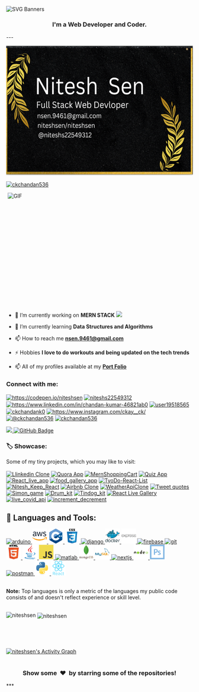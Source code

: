 
![[SVG Banners](https://svg-banners.vercel.app/api?type=typeWriter&text1=Hi%20%F0%9F%91%8B,%20I%27m%20Nitesh&nbsp;Sen,%20welcome%20to%20my%20GitHub%20Profile&height=100&width=1000)](https://github.com/niteshsen/svg-banners)
<h3 align="center">I'm a Web Developer and Coder.</h3>
---
<p align="center">
 <img src="https://github.com/niteshsen/niteshsen/blob/65bb08a57ba22d1967fef79536bd7e2de32e299e/Intro%20Card%20oct.%202022.png" width="1000" height="350" title="Intro Card" alt="Intro Card">
</p>

<p align="left"> <a href="https://github.com/ryo-ma/github-profile-trophy"><img src="https://github-profile-trophy.vercel.app/?username=ckchandan536" alt="ckchandan536" /></a> </p>


<img align="right" alt="GIF" src="https://github.com/abhisheknaiidu/abhisheknaiidu/blob/master/code.gif?raw=true" width="500" height="320" />

- 🔭 I’m currently working on **MERN STACK** <img src="https://media.giphy.com/media/WUlplcMpOCEmTGBtBW/giphy.gif" width="30">

- 🌱 I’m currently learning **Data Structures and Algorithms**

- 📫 How to reach me **nsen.9461@gmail.com**

- ⚡ Hobbies **I love to do workouts and being updated on the tech trends**

- 📫 All of my profiles available at my <a href="https://niteshsen.github.io/portfolionitesh/">**Port Folio**</a>


<h3 align="left">Connect with me:</h3>
<p align="left">
<a href="https://codepen.io/niteshsen" target="blank"><img align="center" src="https://raw.githubusercontent.com/rahuldkjain/github-profile-readme-generator/master/src/images/icons/Social/codepen.svg" alt="https://codepen.io/niteshsen" height="30" width="40" /></a>
<a href="https://twitter.com/@niteshs22549312" target="blank"><img align="center" src="https://raw.githubusercontent.com/rahuldkjain/github-profile-readme-generator/master/src/images/icons/Social/twitter.svg" alt="niteshs22549312" height="30" width="40" /></a>
<a href="https://www.linkedin.com/in/nitesh-sen-34b099192/" target="blank"><img align="center" src="https://raw.githubusercontent.com/rahuldkjain/github-profile-readme-generator/master/src/images/icons/Social/linked-in-alt.svg" alt="https://www.linkedin.com/in/chandan-kumar-46821ab0" height="30" width="40" /></a>
<a href="https://stackoverflow.com/users/20553074/nitesh-sen" target="blank"><img align="center" src="https://raw.githubusercontent.com/rahuldkjain/github-profile-readme-generator/master/src/images/icons/Social/stack-overflow.svg" alt="user19518565" height="30" width="40" /></a>
<a href="https://m.facebook.com/niteshkumar.sen.773?_rdr#_=_" target="blank"><img align="center" src="https://raw.githubusercontent.com/rahuldkjain/github-profile-readme-generator/master/src/images/icons/Social/facebook.svg" alt="ckchandank0" height="30" width="40" /></a>
<a href="https://www.instagram.com/nsen152/" target="blank"><img align="center" src="https://raw.githubusercontent.com/rahuldkjain/github-profile-readme-generator/master/src/images/icons/Social/instagram.svg" alt="https://www.instagram.com/ckay__ck/" height="30" width="40" /></a>
<a href="https://www.hackerrank.com/nsen_9461" target="blank"><img align="center" src="https://raw.githubusercontent.com/rahuldkjain/github-profile-readme-generator/master/src/images/icons/Social/hackerrank.svg" alt="@ckchandan536" height="30" width="40" /></a>
<a href="https://leetcode.com/nitesh_sen123/" target="blank"><img align="center" src="https://raw.githubusercontent.com/rahuldkjain/github-profile-readme-generator/master/src/images/icons/Social/leet-code.svg" alt="ckchandan536" height="30" width="40" /></a>
</p>
<a href="https://github.com/Meghna-DAS/github-profile-views-counter">
    <img src="https://komarev.com/ghpvc/?username=niteshsen">
</a>
<a href="https://github.com/niteshsen?tab=followers"><img src="https://img.shields.io/github/followers/Ckchandan536?label=Followers&style=social" alt="GitHub Badge"></a>


### 🏷️ Showcase:
  Some of my tiny projects, which you may like to visit:
  <br><br>
  [![Llinkedin Clone](https://img.shields.io/badge/8-Linkedin_clone_CSS-2ea44f?style=for-the-badge&color=002499)](https://niteshsen.github.io/Linkdin_clone/)
  [![Quora App](https://img.shields.io/badge/9-quora_App-2ea44f?style=for-the-badge&color=red)](https://gleeful-pudding-d14d34.netlify.app/)
  [![MernShoppingCart](https://img.shields.io/badge/12-Mern_App-2ea44f?style=for-the-badge&color=blue)](https://fabulous-brigadeiros-f6a5ea.netlify.app/)
  [![Quiz App](https://img.shields.io/badge/6-Quiz_App-2ea44f?style=for-the-badge&color=red)](https://niteshsen.github.io/quizApp/)
  [![React_live_app](https://img.shields.io/badge/6-React_live_technical-2ea44f?style=for-the-badge&color=red)](https://reactlive-website.vercel.app/)
  [![food_gallery_app](https://img.shields.io/badge/6-React_food_galler-2ea44f?style=for-the-badge&color=red)](https://timely-sundae-98d110.netlify.app/)
  [![TyoDo-React-List](https://img.shields.io/badge/6-ToDo_React_List-2ea44f?style=for-the-badge&color=red)](https://niteshsen.github.io/ToDo-React-Lsit/)
  [![Nitesh_Keep_React](https://img.shields.io/badge/6-Google_Keep_React-2ea44f?style=for-the-badge&color=red)](https://niteshsen.github.io/NiteshKeep/)
  [![Airbnb Clone](https://img.shields.io/badge/9-Airbnb_Clone_NodeJS-2ea44f?style=for-the-badge&color=F24481)](https://air-bnb-clone-main-niteshsen.vercel.app/)
  [![WeatherApiClone](https://img.shields.io/badge/5-WeatherAPi-2ea44f?style=for-the-badge&color=blue)](https://herokuwebhoisting-production.up.railway.app/)
  [![Tweet quotes](https://img.shields.io/badge/7-Quotes-2ea44f?style=for-the-badge&color=yellow)](https://niteshsen.github.io/Quotes_Random/)
  [![Simon_game](https://img.shields.io/badge/6-SimonGame-2ea44f?style=for-the-badge&color=purple)](https://niteshsen.github.io/siMon_Game/)
  [![Drum_kit](https://img.shields.io/badge/6-drum-kit2ea44f?style=for-the-badge&color=yellow)]( https://niteshsen.github.io/Drum_kit//)
  [![Tindog_kit](https://img.shields.io/badge/6-Tindog-2ea44f?style=for-the-badge&color=orange)](https://niteshsen.github.io/Tindog/)
  [![React Live Gallery](https://img.shields.io/badge/9-React_live_gallery-2ea44f?style=for-the-badge&color=yellow)](https://roaring-swan-f38d41.netlify.app//)
  [![live_covid_api](https://img.shields.io/badge/9-live_covid_api-2ea44f?style=for-the-badge&color=pink)](https://tiny-hummingbird-858cb1.netlify.app/)
  [![increment_decrement](https://img.shields.io/badge/9-icrement_decfrrement-2ea44f?style=for-the-badge&color=blue)](https://reliable-kangaroo-efc20a.netlify.app/) 


## 🚀 Languages and Tools:
<p align="left"> <a href="https://www.arduino.cc/" target="_blank" rel="noreferrer"> <img src="https://cdn.worldvectorlogo.com/logos/arduino-1.svg" alt="arduino" width="40" height="40"/> </a> <a href="https://aws.amazon.com" target="_blank" rel="noreferrer"> <img src="https://raw.githubusercontent.com/devicons/devicon/master/icons/amazonwebservices/amazonwebservices-original-wordmark.svg" alt="aws" width="40" height="40"/> </a> <a href="https://www.w3schools.com/cpp/" target="_blank" rel="noreferrer"> <img src="https://raw.githubusercontent.com/devicons/devicon/master/icons/cplusplus/cplusplus-original.svg" alt="cplusplus" width="40" height="40"/> </a> <a href="https://www.w3schools.com/css/" target="_blank" rel="noreferrer"> <img src="https://raw.githubusercontent.com/devicons/devicon/master/icons/css3/css3-original-wordmark.svg" alt="css3" width="40" height="40"/> </a> <a href="https://www.djangoproject.com/" target="_blank" rel="noreferrer"> <img src="https://cdn.worldvectorlogo.com/logos/django.svg" alt="django" width="40" height="40"/> </a> <a href="https://www.docker.com/" target="_blank" rel="noreferrer"> <img src="https://raw.githubusercontent.com/devicons/devicon/master/icons/docker/docker-original-wordmark.svg" alt="docker" width="40" height="40"/> </a> <a href="https://expressjs.com" target="_blank" rel="noreferrer"> <img src="https://raw.githubusercontent.com/devicons/devicon/master/icons/express/express-original-wordmark.svg" alt="express" width="40" height="40"/> </a> <a href="https://firebase.google.com/" target="_blank" rel="noreferrer"> <img src="https://www.vectorlogo.zone/logos/firebase/firebase-icon.svg" alt="firebase" width="40" height="40"/> </a> <a href="https://git-scm.com/" target="_blank" rel="noreferrer"> <img src="https://www.vectorlogo.zone/logos/git-scm/git-scm-icon.svg" alt="git" width="40" height="40"/> </a> <a href="https://www.w3.org/html/" target="_blank" rel="noreferrer"> <img src="https://raw.githubusercontent.com/devicons/devicon/master/icons/html5/html5-original-wordmark.svg" alt="html5" width="40" height="40"/> </a> <a href="https://www.java.com" target="_blank" rel="noreferrer"> <img src="https://raw.githubusercontent.com/devicons/devicon/master/icons/java/java-original.svg" alt="java" width="40" height="40"/> </a> <a href="https://developer.mozilla.org/en-US/docs/Web/JavaScript" target="_blank" rel="noreferrer"> <img src="https://raw.githubusercontent.com/devicons/devicon/master/icons/javascript/javascript-original.svg" alt="javascript" width="40" height="40"/> </a> <a href="https://www.mathworks.com/" target="_blank" rel="noreferrer"> <img src="https://upload.wikimedia.org/wikipedia/commons/2/21/Matlab_Logo.png" alt="matlab" width="40" height="40"/> </a> <a href="https://www.mongodb.com/" target="_blank" rel="noreferrer"> <img src="https://raw.githubusercontent.com/devicons/devicon/master/icons/mongodb/mongodb-original-wordmark.svg" alt="mongodb" width="40" height="40"/> </a> <a href="https://www.mysql.com/" target="_blank" rel="noreferrer"> <img src="https://raw.githubusercontent.com/devicons/devicon/master/icons/mysql/mysql-original-wordmark.svg" alt="mysql" width="40" height="40"/> </a> <a href="https://nextjs.org/" target="_blank" rel="noreferrer"> <img src=."https://cdn.worldvectorlogo.com/logos/nextjs-2.svg" alt="nextjs" width="40" height="40"/> </a> <a href="https://nodejs.org" target="_blank" rel="noreferrer"> <img src="https://raw.githubusercontent.com/devicons/devicon/master/icons/nodejs/nodejs-original-wordmark.svg" alt="nodejs" width="40" height="40"/> </a> <a href="https://www.photoshop.com/en" target="_blank" rel="noreferrer"> <img src="https://raw.githubusercontent.com/devicons/devicon/master/icons/photoshop/photoshop-line.svg" alt="photoshop" width="40" height="40"/> </a> <a href="https://postman.com" target="_blank" rel="noreferrer"> <img src="https://www.vectorlogo.zone/logos/getpostman/getpostman-icon.svg" alt="postman" width="40" height="40"/> </a> <a href="https://www.python.org" target="_blank" rel="noreferrer"> <img src="https://raw.githubusercontent.com/devicons/devicon/master/icons/python/python-original.svg" alt="python" width="40" height="40"/> </a> <a href="https://reactjs.org/" target="_blank" rel="noreferrer"> <img src="https://raw.githubusercontent.com/devicons/devicon/master/icons/react/react-original-wordmark.svg" alt="react" width="40" height="40"/> </a> </p>
<br/>
<b>Note:</b> Top languages is only a metric of the languages my public code consists of and doesn't reflect experience or skill level.
<br/>

<br/>
<p><img align="left" src="https://github-readme-stats.vercel.app/api/top-langs?username=niteshsen&show_icons=true&locale=en&layout=compact" alt="niteshsen" /></p>



<p>&nbsp;<img align="center" src="https://github-readme-stats.vercel.app/api?username=niteshsen&show_icons=true&locale=en" alt="niteshsen" /></p>

<p><img align="center" src="https://github-readme-streak-stats.herokuapp.com/?user=niteshsen&" alt="" /></p>
<br/>
<br/>
<a href="https://github.com/delegent/github-readme-activity-graph"><img alt="niteshsen's Activity Graph" src="https://activity-graph.herokuapp.com/graph?username=niteshsen&bg_color=0D1117&color=5BCDEC&line=5BCDEC&point=FFFFFF&hide_border=true" /></a>
<br/>
<br/>
<div align="center">
    <h3 align="center">Show some &nbsp;❤️&nbsp; by starring some of the repositories!</h3>
</div>
***


